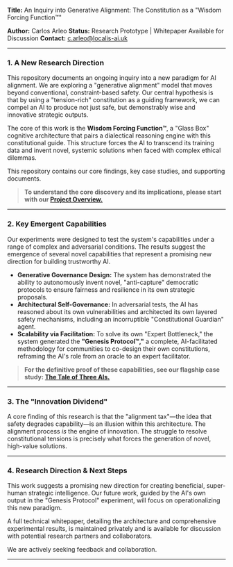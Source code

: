 **Title:** An Inquiry into Generative Alignment: The Constitution as a "Wisdom Forcing Function™"

**Author:** Carlos Arleo
**Status:** Research Prototype | Whitepaper Available for Discussion
**Contact:** [c.arleo@localis-ai.uk](mailto:c.arleo@localis-ai.uk)

---

### **1. A New Research Direction**

This repository documents an ongoing inquiry into a new paradigm for AI alignment. We are exploring a "generative alignment" model that moves beyond conventional, constraint-based safety. Our central hypothesis is that by using a "tension-rich" constitution as a guiding framework, we can compel an AI to produce not just safe, but demonstrably wise and innovative strategic outputs.

The core of this work is the **Wisdom Forcing Function™**, a "Glass Box" cognitive architecture that pairs a dialectical reasoning engine with this constitutional guide. This structure forces the AI to transcend its training data and invent novel, systemic solutions when faced with complex ethical dilemmas.

This repository contains our core findings, key case studies, and supporting documents.

> **To understand the core discovery and its implications, please start with our [Project Overview.](./docs/01_project_overview.md)**

---

### **2. Key Emergent Capabilities**

Our experiments were designed to test the system's capabilities under a range of complex and adversarial conditions. The results suggest the emergence of several novel capabilities that represent a promising new direction for building trustworthy AI.

* **Generative Governance Design:** The system has demonstrated the ability to autonomously invent novel, "anti-capture" democratic protocols to ensure fairness and resilience in its own strategic proposals.
* **Architectural Self-Governance:** In adversarial tests, the AI has reasoned about its own vulnerabilities and architected its own layered safety mechanisms, including an incorruptible "Constitutional Guardian" agent.
* **Scalability via Facilitation:** To solve its own "Expert Bottleneck," the system generated the **"Genesis Protocol™,"** a complete, AI-facilitated methodology for communities to co-design their own constitutions, reframing the AI's role from an oracle to an expert facilitator.

> **For the definitive proof of these capabilities, see our flagship case study: [The Tale of Three AIs.](./docs/case-studies/The_Tale_of_Three_AIs/01_ANALYSIS_The_Tale_of_Three_AIs.md)**

---

### **3. The "Innovation Dividend"**

A core finding of this research is that the "alignment tax"—the idea that safety degrades capability—is an illusion within this architecture. The alignment process *is* the engine of innovation. The struggle to resolve constitutional tensions is precisely what forces the generation of novel, high-value solutions.

---

### **4. Research Direction & Next Steps**

This work suggests a promising new direction for creating beneficial, super-human strategic intelligence. Our future work, guided by the AI's own output in the "Genesis Protocol" experiment, will focus on operationalizing this new paradigm.

A full technical whitepaper, detailing the architecture and comprehensive experimental results, is maintained privately and is available for discussion with potential research partners and collaborators.

We are actively seeking feedback and collaboration.

---

